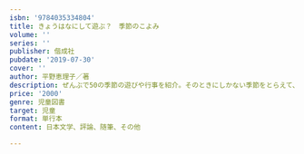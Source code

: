 ```yaml
---
isbn: '9784035334804'
title: きょうはなにして遊ぶ？　季節のこよみ
volume: ''
series: ''
publisher: 偕成社
pubdate: '2019-07-30'
cover: ''
author: 平野恵理子／著
description: ぜんぶで50の季節の遊びや行事を紹介。そのときにしかない季節をとらえて、折々にひらきたい１冊。新聞の人気連載を単行本化。
price: '2000'
genre: 児童図書
target: 児童
format: 単行本
content: 日本文学、評論、随筆、その他

---
```

